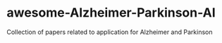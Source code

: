 # awesome-Alzheimer-Parkinson-AI
Collection of papers related to application for Alzheimer and Parkinson
